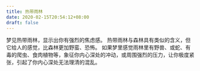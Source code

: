 ```yaml
---
title: 热带雨林
date: 2020-02-15T20:54:12+08:00
draft: false
---
```


梦见热带雨林，显示出你有强烈的焦虑感。
热带雨林与森林具有类似的含义，但它给人的感觉，比森林更加野蛮、恐怖。
如果梦里感觉雨林里有野兽、或蛇、有毒的爬虫、食肉植物等，象征你内心深处的冲动，或周围强烈的压力，让你极度紧张，引起了你内心深处无法理清的混乱。
